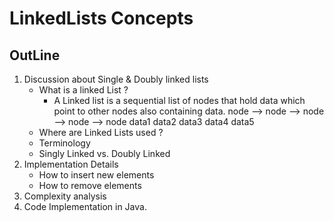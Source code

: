 # LinkedLists Concepts
## OutLine
1. Discussion about Single & Doubly linked lists
   - What is a linked List ?
     - A Linked list is a sequential list of nodes that hold
       data which point to other nodes also containing data.
       node  -->   node  -->  node  -->  node  -->  node
       data1       data2      data3      data4      data5
   - Where are Linked Lists used ?
   - Terminology
   - Singly Linked vs. Doubly Linked
2. Implementation Details
   - How to insert new elements
   - How to remove elements
3. Complexity analysis
4. Code Implementation in Java.